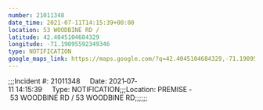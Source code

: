 ```yaml
---
number: 21011348
date_time: 2021-07-11T14:15:39+00:00
location: 53 WOODBINE RD / 
latitude: 42.4045104684329
longitude: -71.19095592349346
type: NOTIFICATION
google_maps_link: https://maps.google.com/?q=42.4045104684329,-71.19095592349346
---
```


;;;Incident #: 21011348     Date: 2021‐07‐11 14:15:39     Type: NOTIFICATION;;;Location: PREMISE ‐ 53 WOODBINE RD / 53 WOODBINE RD;;;;;;
